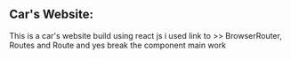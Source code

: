## Car's Website:

This is a car's website build using react js 
i used link to  >> BrowserRouter, Routes and Route
and yes break the component main work

